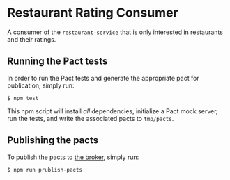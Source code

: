 # Restaurant Rating Consumer

A consumer of the `restaurant-service` that is only interested in restaurants and their ratings.

## Running the Pact tests

In order to run the Pact tests and generate the appropriate pact for publication, simply run:

    $ npm test

This npm script will install _all_ dependencies, initialize a Pact mock server, run the tests, and write the associated pacts to `tmp/pacts`.

## Publishing the pacts

To publish the pacts to [the broker](http://pactbroker-1.8de890fb.cont.dockerapp.io/ui/relationships), simply run:

    $ npm run prublish-pacts
